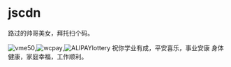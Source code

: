 # jscdn

路过的帅哥美女，拜托扫个码。

![vme50](https://user-images.githubusercontent.com/72368111/236430549-5696ef58-4fc8-4547-8914-06cf0131feb7.jpg),![wcpay](https://user-images.githubusercontent.com/72368111/236430455-e68daec9-ed4d-4a1e-95f5-8ee0c7531ed0.jpg ),![ALIPAYlottery](https://user-images.githubusercontent.com/72368111/236425874-a147603d-8cb4-42dc-9952-b57411b04ac4.jpg )
祝你学业有成，平安喜乐，事业安康
身体健康，家庭幸福，工作顺利。
